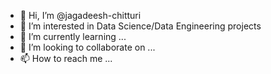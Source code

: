 - 👋 Hi, I’m @jagadeesh-chitturi
- 👀 I’m interested in Data Science/Data Engineering projects
- 🌱 I’m currently learning ...
- 💞️ I’m looking to collaborate on ...
- 📫 How to reach me ...

<!---
jagadeesh-chitturi/jagadeesh-chitturi is a ✨ special ✨ repository because its `README.md` (this file) appears on your GitHub profile.
You can click the Preview link to take a look at your changes.
--->

